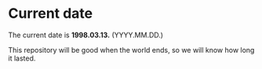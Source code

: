 # Current date

The current date is **1998.03.13.** (YYYY.MM.DD.)

This repository will be good when the world ends, so we will know how long it lasted.